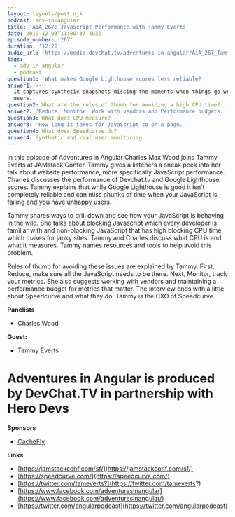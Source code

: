 ```yaml
---
layout: layouts/post.njk
podcast: adv-in-angular
title: 'AiA 267: JavaScript Performance with Tammy Everts'
date: 2019-12-03T11:00:37.403Z
episode_number: '267'
duration: '12:28'
audio_url: 'https://media.devchat.tv/adventures-in-angular/AiA_267_Tammy_Everts.mp3'
tags:
  - adv_in_angular
  - podcast
question1: 'What makes Google Lighthouse scores less reliable? '
answer1: >-
  It captures synthetic snapshots missing the moments when things go wrong for
  users. 
question2: What are the rules of thumb for avoiding a high CPU time?
answer2: 'Reduce, Monitor, Work with vendors and Performance budgets.'
question3: What does CPU measure?
answer3: 'How long it takes for JavaScript to on a page. '
question4: What does Speedcurve do?
answer4: Synthetic and real user monitoring
---
```

In this episode of Adventures in Angular Charles Max Wood joins Tammy Everts at JAMstack Confer. Tammy gives a listeners a sneak peek into her talk about website performance, more specifically JavaScript performance. Charles discusses the performance of Devchat.tv and Google Lighthouse scores. Tammy explains that while Google Lighthouse is good it isn’t completely reliable and can miss chunks of time when your JavaScript is failing and you have unhappy users.

Tammy shares ways to drill down and see how your JavaScript is behaving in the wild. She talks about blocking Javascript which every developer is familiar with and non-blocking JavaScript that has high blocking CPU time which makes for janky sites. Tammy and Charles discuss what CPU is and what it measures. Tammy names resources and tools to help avoid this problem. 

Rules of thumb for avoiding these issues are explained by Tammy. First, Reduce, make sure all the JavaScript needs to be there. Next, Monitor, track your metrics. She also suggests working with vendors and maintaining a performance budget for metrics that matter. The interview ends with a little about Speedcurve and what they do. Tammy is the CXO of Speedcurve. 


**Panelists**

- Charles Wood

**Guest:**

- Tammy Everts

# Adventures in Angular is produced by DevChat.TV in partnership with Hero Devs

**Sponsors**

- [CacheFly](https://www.cachefly.com/)

**Links**

- [https://jamstackconf.com/sf/](https://jamstackconf.com/sf/)
- [https://speedcurve.com/](https://speedcurve.com/)
- [https://twitter.com/tameverts?](https://twitter.com/tameverts?)
- [https://www.facebook.com/adventuresinangular](https://www.facebook.com/adventuresinangular/)
- [https://twitter.com/angularpodcast](https://twitter.com/angularpodcast)
